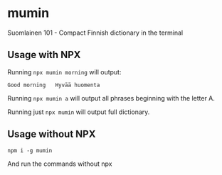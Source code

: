 # mumin
Suomlainen 101 - Compact Finnish dictionary in the terminal

## Usage with NPX
Running `npx mumin morning` will output:
```
Good morning   Hyvää huomenta
```

Running `npx mumin a` will output all phrases beginning with the letter A.

Running just `npx mumin` will output full dictionary.

## Usage without NPX
`npm i -g mumin`

And run the commands without npx